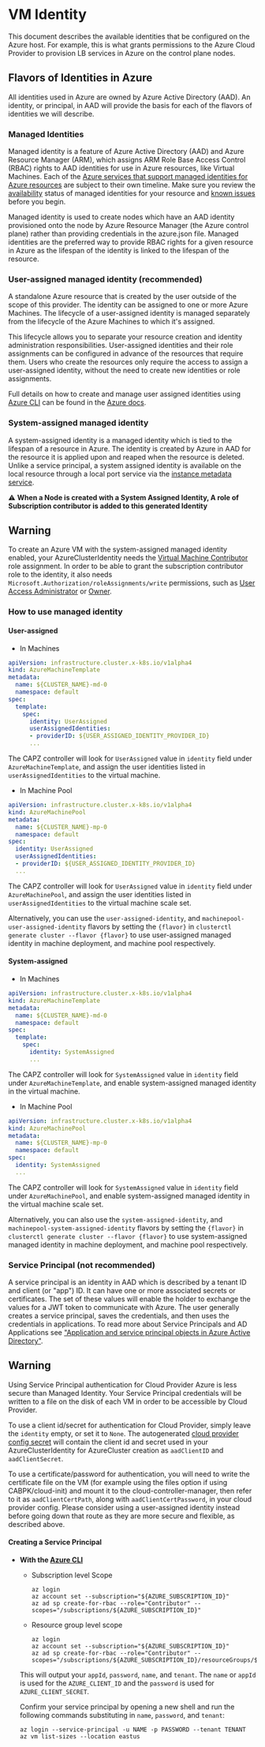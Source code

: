 # VM Identity

This document describes the available identities that be configured on the Azure host. For example, this is what grants permissions to the Azure Cloud Provider to provision LB services in Azure on the control plane nodes.

## Flavors of Identities in Azure

All identities used in Azure are owned by Azure Active Directory (AAD). An identity, or principal, in AAD will provide the basis for each of the flavors of identities we will describe.

### Managed Identities

Managed identity is a feature of Azure Active Directory (AAD) and Azure Resource Manager (ARM), which assigns ARM Role Base Access Control (RBAC) rights to AAD identities for use in Azure resources, like Virtual Machines. Each of the [Azure services that support managed identities for Azure resources](https://docs.microsoft.com/en-us/azure/active-directory/managed-identities-azure-resources/services-support-msi) are subject to their own timeline. Make sure you review the [availability](https://docs.microsoft.com/en-us/azure/active-directory/managed-identities-azure-resources/services-support-msi) status of managed identities for your resource and [known issues](https://docs.microsoft.com/en-us/azure/active-directory/managed-identities-azure-resources/known-issues) before you begin.

Managed identity is used to create nodes which have an AAD identity provisioned onto the node by Azure Resource Manager (the Azure control plane) rather than providing credentials in the azure.json file. Managed identities are the preferred way to provide RBAC rights for a given resource in Azure as the lifespan of the identity is linked to the lifespan of the resource.

### User-assigned managed identity (recommended)

A standalone Azure resource that is created by the user outside of the scope of this provider. The identity can be assigned to one or more Azure Machines. The lifecycle of a user-assigned identity is managed separately from the lifecycle of the Azure Machines to which it's assigned.

This lifecycle allows you to separate your resource creation and identity administration responsibilities. User-assigned identities and their role assignments can be configured in advance of the resources that require them. Users who create the resources only require the access to assign a user-assigned identity, without the need to create new identities or role assignments.

Full details on how to create and manage user assigned identities using [Azure CLI](https://github.com/Azure/azure-cli) can be found in the [Azure docs](https://docs.microsoft.com/en-us/azure/active-directory/managed-identities-azure-resources/how-to-manage-ua-identity-cli).

### System-assigned managed identity
A system-assigned identity is a managed identity which is tied to the lifespan of a resource in Azure. The identity is created by Azure in AAD for the resource it is applied upon and reaped when the resource is deleted. Unlike a service principal, a system assigned identity is available on the local resource through a local port service via the [instance metadata service](https://docs.microsoft.com/en-us/azure/virtual-machines/linux/instance-metadata-service?tabs=linux).

⚠️  **When a Node is created with a System Assigned Identity, A role of Subscription contributor is added to this generated Identity**

<aside class="note warning"> 

<h1> Warning </h1> 

To create an Azure VM with the system-assigned managed identity enabled, your AzureClusterIdentity needs the [Virtual Machine Contributor](https://docs.microsoft.com/en-us/azure/role-based-access-control/built-in-roles#virtual-machine-contributor) role assignment. In order to be able to grant the subscription contributor role to the identity, it also needs `Microsoft.Authorization/roleAssignments/write` permissions, such as [User Access Administrator](https://docs.microsoft.com/en-us/azure/role-based-access-control/built-in-roles#user-access-administrator) or [Owner](https://docs.microsoft.com/en-us/azure/role-based-access-control/built-in-roles#owner).

</aside>

### How to use managed identity

#### User-assigned

* In Machines

```yaml
apiVersion: infrastructure.cluster.x-k8s.io/v1alpha4
kind: AzureMachineTemplate
metadata:
  name: ${CLUSTER_NAME}-md-0
  namespace: default
spec:
  template:
    spec:
      identity: UserAssigned
      userAssignedIdentities:
      - providerID: ${USER_ASSIGNED_IDENTITY_PROVIDER_ID}
      ...
```

The CAPZ controller will look for `UserAssigned` value in `identity` field under `AzureMachineTemplate`, and assign the user identities listed in `userAssignedIdentities` to the virtual machine.

* In Machine Pool

```yaml
apiVersion: infrastructure.cluster.x-k8s.io/v1alpha4
kind: AzureMachinePool
metadata:
  name: ${CLUSTER_NAME}-mp-0
  namespace: default
spec:
  identity: UserAssigned
  userAssignedIdentities:
  - providerID: ${USER_ASSIGNED_IDENTITY_PROVIDER_ID}
  ...
```

The CAPZ controller will look for `UserAssigned` value in `identity` field under `AzureMachinePool`, and assign the user identities listed in `userAssignedIdentities` to the virtual machine scale set.

Alternatively, you can use the `user-assigned-identity`, and `machinepool-user-assigned-identity` flavors by setting the `{flavor}` in `clusterctl generate cluster --flavor {flavor}` to use user-assigned managed identity in machine deployment, and machine pool respectively.

#### System-assigned

* In Machines

```yaml
apiVersion: infrastructure.cluster.x-k8s.io/v1alpha4
kind: AzureMachineTemplate
metadata:
  name: ${CLUSTER_NAME}-md-0
  namespace: default
spec:
  template:
    spec:
      identity: SystemAssigned
      ...
```

The CAPZ controller will look for `SystemAssigned` value in `identity` field under `AzureMachineTemplate`, and enable system-assigned managed identity in the virtual machine.

* In Machine Pool

```yaml
apiVersion: infrastructure.cluster.x-k8s.io/v1alpha4
kind: AzureMachinePool
metadata:
  name: ${CLUSTER_NAME}-mp-0
  namespace: default
spec:
  identity: SystemAssigned
  ...
```

The CAPZ controller will look for `SystemAssigned` value in `identity` field under `AzureMachinePool`, and enable system-assigned managed identity in the virtual machine scale set.

Alternatively, you can also use the `system-assigned-identity`, and `machinepool-system-assigned-identity` flavors by setting the `{flavor}` in `clusterctl generate cluster --flavor {flavor}` to use system-assigned managed identity in machine deployment, and machine pool respectively.

### Service Principal (not recommended)

A service principal is an identity in AAD which is described by a tenant ID and client (or "app") ID. It can have one or more associated secrets or certificates. The set of these values will enable the holder to exchange the values for a JWT token to communicate with Azure. The user generally creates a service principal, saves the credentials, and then uses the credentials in applications. To read more about Service Principals and AD Applications see ["Application and service principal objects in Azure Active Directory"](https://azure.microsoft.com/en-us/documentation/articles/active-directory-application-objects/).

<aside class="note warning"> 

<h1> Warning </h1> 

Using Service Principal authentication for Cloud Provider Azure is less secure than Managed Identity. Your Service Principal credentials will be written to a file on the disk of each VM in order to be accessible by Cloud Provider.

</aside>

To use a client id/secret for authentication for Cloud Provider, simply leave the `identity` empty, or set it to `None`. The autogenerated [cloud provider config secret](cloud-provider-config.md) will contain the client id and secret used in your AzureClusterIdentity for AzureCluster creation as `aadClientID` and `aadClientSecret`.

To use a certificate/password for authentication, you will need to write the certificate file on the VM (for example using the files option if using CABPK/cloud-init) and mount it to the cloud-controller-manager, then refer to it as `aadClientCertPath`, along with `aadClientCertPassword`, in your cloud provider config. Please consider using a user-assigned identity instead before going down that route as they are more secure and flexible, as described above.

#### Creating a Service Principal

* **With the [Azure CLI](https://github.com/Azure/azure-cli)**

  * Subscription level Scope

     ```shell
     az login
     az account set --subscription="${AZURE_SUBSCRIPTION_ID}"
     az ad sp create-for-rbac --role="Contributor" --scopes="/subscriptions/${AZURE_SUBSCRIPTION_ID}"
     ```

  * Resource group level scope

     ```shell
     az login
     az account set --subscription="${AZURE_SUBSCRIPTION_ID}"
     az ad sp create-for-rbac --role="Contributor" --scopes="/subscriptions/${AZURE_SUBSCRIPTION_ID}/resourceGroups/${AZURE_RESOURCE_GROUP}"
     ```

   This will output your `appId`, `password`, `name`, and `tenant`.  The `name` or `appId` is used for the `AZURE_CLIENT_ID` and the `password` is used for `AZURE_CLIENT_SECRET`.

   Confirm your service principal by opening a new shell and run the following commands substituting in `name`, `password`, and `tenant`:

   ```shell
   az login --service-principal -u NAME -p PASSWORD --tenant TENANT
   az vm list-sizes --location eastus
   ```
